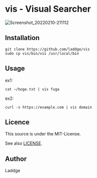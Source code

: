 # vis - Visual Searcher
![Screenshot_20220210-211112](https://user-images.githubusercontent.com/67098414/153406406-76958321-e50d-4517-97d2-873e8b7eaa3a.png)

## Installation
```
git clone https://github.com/laddge/vis
sudo cp vis/bin/vis /usr/local/bin
```

## Usage
ex1:
```
cat ~/hoge.txt | vis fuga
```
ex2:
```
curl -s https://example.com | vis domain
```

## Licence
This source is under the MIT-License.

See also [LICENSE](LICENSE).

## Author
Laddge
